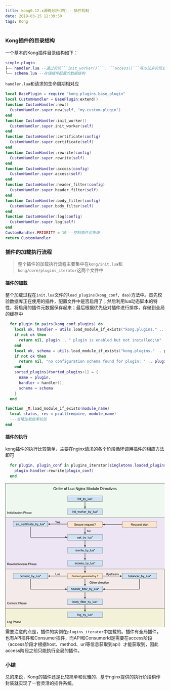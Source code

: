```yaml
---
title: kong0.12.x源码分析(四)---插件机制
date: 2019-03-15 12:39:50
tags: Kong
---
```


### Kong插件的目录结构
一个基本的Kong插件目录结构如下：
```lua
simple-plugin
├── handler.lua --通过实现```init_worker()```、```access()```等方法来实现自己的功能
└── schema.lua --存储插件配置的数据结构
```
```handler.lua```和请求的生命周期相对应
```lua
local BasePlugin = require "kong.plugins.base_plugin"
local CustomHandler = BasePlugin:extend()
function CustomHandler:new()
  CustomHandler.super.new(self, "my-custom-plugin")
end
function CustomHandler:init_worker()
  CustomHandler.super.init_worker(self)
end
function CustomHandler:certificate(config)
  CustomHandler.super.certificate(self)
end
function CustomHandler:rewrite(config)
  CustomHandler.super.rewrite(self)
end
function CustomHandler:access(config)
  CustomHandler.super.access(self)
end
function CustomHandler:header_filter(config)
  CustomHandler.super.header_filter(self)
end
function CustomHandler:body_filter(config)
  CustomHandler.super.body_filter(self)
end
function CustomHandler:log(config)
  CustomHandler.super.log(self)
end
CustomHandler.PRIORITY = 10 --控制插件优先级
return CustomHandler
```

### 插件的加载执行流程
> 整个插件的加载执行流程主要集中在```kong/init.lua```和```kong/core/plugins_iterator```这两个文件中

#### 插件的加载
整个加载过程在```init.lua```文件的```load_plugins(kong_conf, dao)```方法中。首先校验数据库正在使用的插件，配置文件中是否启用了；然后利用lua动态脚本的特性，将启用的插件元数据保存起来；最后根据优先级对插件进行排序，存储到全局的缓存中
```lua
  for plugin in pairs(kong_conf.plugins) do
    local ok, handler = utils.load_module_if_exists("kong.plugins." .. plugin .. ".handler")
    if not ok then
      return nil, plugin .. " plugin is enabled but not installed;\n" .. handler
    end
    local ok, schema = utils.load_module_if_exists("kong.plugins." .. plugin .. ".schema")
    if not ok then
      return nil, "no configuration schema found for plugin: " .. plugin
    end
    sorted_plugins[#sorted_plugins+1] = {
      name = plugin,
      handler = handler(),
      schema = schema
    }
  end
```
```lua
function _M.load_module_if_exists(module_name)
  local status, res = pcall(require, module_name)
  ---省略加载结果校验
end
```

#### 插件的执行
kong插件的执行比较简单，主要在nginx请求的各个阶段循环调用插件的相应方法即可
```lua
  for plugin, plugin_conf in plugins_iterator(singletons.loaded_plugins, true) do
    plugin.handler:rewrite(plugin_conf)
  end
```
![nginx指令顺寻](/images/2019031501.png)
需要注意的点是，插件的实例在```plugins_iterator```中加载的。插件有全局插件，也有API插件和Consumer插件，而API和ConsumerId是需要在access阶段（access阶段才根据host、method、uri等信息获取到api）才能获取到，因此access阶段之前只能执行全局的插件。

### 小结
总的来说，Kong的插件还是比较简单和优雅的，基于nginx提供的执行阶段稍作封装就实现了一套灵活的插件系统。

